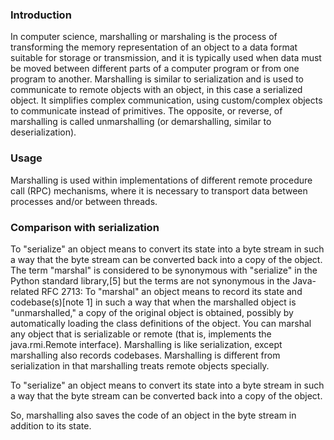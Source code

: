 ### Introduction
In computer science, marshalling or marshaling is the process of transforming the memory representation of an object to a data format suitable for storage or transmission, and it is typically used when data must be moved between different parts of a computer program or from one program to another. Marshalling is similar to serialization and is used to communicate to remote objects with an object, in this case a serialized object. It simplifies complex communication, using custom/complex objects to communicate instead of primitives. The opposite, or reverse, of marshalling is called unmarshalling (or demarshalling, similar to deserialization).

### Usage
Marshalling is used within implementations of different remote procedure call (RPC) mechanisms, where it is necessary to transport data between processes and/or between threads.

### Comparison with serialization
To "serialize" an object means to convert its state into a byte stream in such a way that the byte stream can be converted back into a copy of the object.
The term "marshal" is considered to be synonymous with "serialize" in the Python standard library,[5] but the terms are not synonymous in the Java-related RFC 2713:
To "marshal" an object means to record its state and codebase(s)[note 1] in such a way that when the marshalled object is "unmarshalled," a copy of the original object is obtained, possibly by automatically loading the class definitions of the object. You can marshal any object that is serializable or remote (that is, implements the java.rmi.Remote interface). Marshalling is like serialization, except marshalling also records codebases. Marshalling is different from serialization in that marshalling treats remote objects specially.

To "serialize" an object means to convert its state into a byte stream in such a way that the byte stream can be converted back into a copy of the object.

So, marshalling also saves the code of an object in the byte stream in addition to its state.

